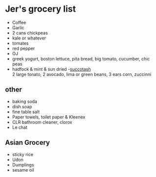 # Jer's grocery list

- Coffee
- Garlic
- 2 cans chickpeas
- kale or whatever
- tomates
- red pepper
- OJ
- greek yogurt, boston lettuce, pita bread, big tomato, cucumber, chic peas
- hadfock & mint & sun dried
-[succotash](https://www.marthastewart.com/917660/chicken-succotash-avocado-and-farmer-cheese)  
2 large tonato, 2 avocado, lima or green beans, 3 ears corn, zuccinni

## other

- baking soda
- dish soap
- fine table salt
- Paper towels, toilet paper & Kleenex
- CLR bathroom cleaner, clorox
- Le chat

## Asian Grocery

- sticky rice
- Udon
- Dumplings
- sesame oil
